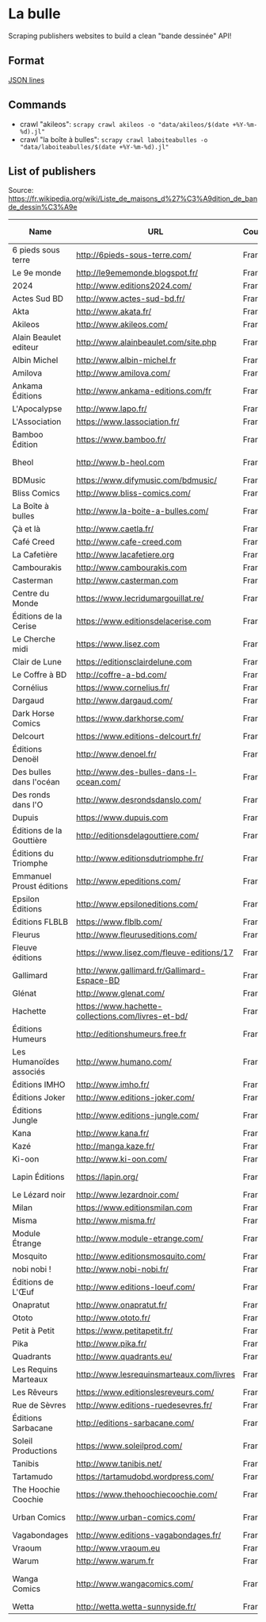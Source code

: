 # La bulle

Scraping publishers websites to build a clean "bande dessinée" API!


## Format

[JSON lines](http://jsonlines.org/)


## Commands

* crawl "akileos": `scrapy crawl akileos -o "data/akileos/$(date +%Y-%m-%d).jl"`
* crawl "la boîte à bulles": `scrapy crawl laboiteabulles -o "data/laboiteabulles/$(date +%Y-%m-%d).jl"`


## List of publishers

Source: https://fr.wikipedia.org/wiki/Liste_de_maisons_d%27%C3%A9dition_de_bande_dessin%C3%A9e

| Name                       | URL                                                  | Country    | Status   | Notes & status              |
| -------------------------- | ---------------------------------------------------- | ---------- | -------- | --------------------------- |
| 6 pieds sous terre         | http://6pieds-sous-terre.com/                        | France     |          |                             |
| Le 9e monde                | http://le9ememonde.blogspot.fr/                      | France     |          |                             |
| 2024                       | http://www.editions2024.com/                         | France     |          |                             |
| Actes Sud BD               | http://www.actes-sud-bd.fr/                          | France     |          |                             |
| Akta                       | http://www.akata.fr/                                 | France     |          |                             |
| Akileos                    | http://www.akileos.com/                              | France     | ✔        |                             |
| Alain Beaulet editeur      | http://www.alainbeaulet.com/site.php                 | France     |          |                             |
| Albin Michel               | http://www.albin-michel.fr                           | France     |          | ?                           |
| Amilova                    | http://www.amilova.com/                              | France     |          |                             |
| Ankama Éditions            | http://www.ankama-editions.com/fr                    | France     |          |                             |
| L'Apocalypse               | http://www.lapo.fr/                                  | France     |          |                             |
| L'Association              | https://www.lassociation.fr/                         | France     |          |                             |
| Bamboo Édition             | https://www.bamboo.fr/                               | France     |          |                             |
| Bheol                      | http://www.b-heol.com                                | France     |          | Ouvrages en breton          |
| BDMusic                    | https://www.difymusic.com/bdmusic/                   | France     |          |                             |
| Bliss Comics               | http://www.bliss-comics.com/                         | France     |          |                             |
| La Boîte à bulles          | http://www.la-boite-a-bulles.com/                    | France     | ✔        |                             |
| Çà et là                   | http://www.caetla.fr/                                | France     |          |                             |
| Café Creed                 | http://www.cafe-creed.com                            | France     |          |                             |
| La Cafetière               | http://www.lacafetiere.org                           | France     |          |                             |
| Cambourakis                | http://www.cambourakis.com                           | France     |          |                             |
| Casterman                  | http://www.casterman.com                             | France     |          |                             |
| Centre du Monde            | https://www.lecridumargouillat.re/                   | France     |          | La Réunion                  |
| Éditions de la Cerise      | https://www.editionsdelacerise.com                   | France     |          |                             |
| Le Cherche midi            | https://www.lisez.com                                | France     |          |                             |
| Clair de Lune              | https://editionsclairdelune.com                      | France     |          |                             |
| Le Coffre à BD             | http://coffre-a-bd.com/                              | France     |          |                             |
| Cornélius                  | https://www.cornelius.fr/                            | France     |          | Site flash                  |
| Dargaud                    | http://www.dargaud.com/                              | France     |          |                             |
| Dark Horse Comics          | https://www.darkhorse.com/                           | France     |          |                             |
| Delcourt                   | https://www.editions-delcourt.fr/                    | France     | ✔        |                             |
| Éditions Denoël            | http://www.denoel.fr/                                | France     |          | Romans grpahiques           |
| Des bulles dans l'océan    | http://www.des-bulles-dans-l-ocean.com/              | France     |          | La Réunion                  |
| Des ronds dans l'O         | http://www.desrondsdanslo.com/                       | France     |          |                             |
| Dupuis                     | https://www.dupuis.com                               | France     | ✔        |                             |
| Éditions de la Gouttière   | http://editionsdelagouttiere.com/                    | France     |          |                             |
| Éditions du Triomphe       | http://www.editionsdutriomphe.fr/                    | France     |          |                             |
| Emmanuel Proust éditions   | http://www.epeditions.com/                           | France     |          |                             |
| Epsilon Éditions           | http://www.epsiloneditions.com/                      | France     |          |                             |
| Éditions FLBLB             | https://www.flblb.com/                               | France     |          |                             |
| Fleurus                    | http://www.fleuruseditions.com/                      | France     |          |                             |
| Fleuve éditions            | https://www.lisez.com/fleuve-editions/17             | France     |          |                             |
| Gallimard                  | http://www.gallimard.fr/Gallimard-Espace-BD          | France     |          |                             |
| Glénat                     | http://www.glenat.com/                               | France     |          |                             |
| Hachette                   | https://www.hachette-collections.com/livres-et-bd/   | France     |          |                             |
| Éditions Humeurs           | http://editionshumeurs.free.fr                       | France     |          |                             |
| Les Humanoïdes associés    | http://www.humano.com/                               | France     |          |                             |
| Éditions IMHO              | http://www.imho.fr/                                  | France     |          |                             |
| Éditions Joker             | http://www.editions-joker.com/                       | France     |          |                             |
| Éditions Jungle            | http://www.editions-jungle.com/                      | France     |          |                             |
| Kana                       | http://www.kana.fr/                                  | France     |          |                             |
| Kazé                       | http://manga.kaze.fr/                                | France     |          |                             |
| Ki-oon                     | http://www.ki-oon.com/                               | France     |          |                             |
| Lapin Éditions             | https://lapin.org/                                   | France     |          | web éditions                |
| Le Lézard noir             | http://www.lezardnoir.com/                           | France     |          |                             |
| Milan                      | https://www.editionsmilan.com                        | France     |          |                             |
| Misma                      | http://www.misma.fr/                                 | France     |          |                             |
| Module Étrange             | http://www.module-etrange.com/                       | France     |          |                             |
| Mosquito                   | http://www.editionsmosquito.com/                     | France     |          |                             |
| nobi nobi !                | http://www.nobi-nobi.fr/                             | France     |          |                             |
| Éditions de L'Œuf          | http://www.editions-loeuf.com/                       | France     |          |                             |
| Onapratut                  | http://www.onapratut.fr/                             | France     |          |                             |
| Ototo                      | http://www.ototo.fr/                                 | France     |          |                             |
| Petit à Petit              | https://www.petitapetit.fr/                          | France     |          |                             |
| Pika                       | http://www.pika.fr/                                  | France     |          |                             |
| Quadrants                  | http://www.quadrants.eu/                             | France     |          |                             |
| Les Requins Marteaux       | http://www.lesrequinsmarteaux.com/livres             | France     |          |                             |
| Les Rêveurs                | https://www.editionslesreveurs.com/                  | France     |          |                             |
| Rue de Sèvres              | http://www.editions-ruedesevres.fr/                  | France     |          |                             |
| Éditions Sarbacane         | http://editions-sarbacane.com/                       | France     |          |                             |
| Soleil Productions         | https://www.soleilprod.com/                          | France     |          |                             |
| Tanibis                    | http://www.tanibis.net/                              | France     |          |                             |
| Tartamudo                  | https://tartamudobd.wordpress.com/                   | France     |          |                             |
| The Hoochie Coochie        | https://www.thehoochiecoochie.com/                   | France     |          |                             |
| Urban Comics               | http://www.urban-comics.com/                         | France     |          | Filiale de Dargaud          |
| Vagabondages               | http://www.editions-vagabondages.fr/                 | France     |          |                             |
| Vraoum                     | http://www.vraoum.eu                                 | France     |          |                             |
| Warum                      | http://www.warum.fr                                  | France     |          |                             |
| Wanga Comics               | http://www.wangacomics.com/                          | France     |          | Du comics made in France!   |
| Wetta                      | http://wetta.wetta-sunnyside.fr/                     | France     |          |                             |
